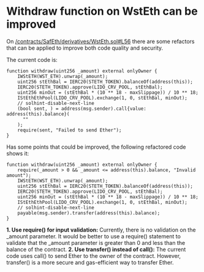 # Withdraw function on WstEth can be improved 

On [/contracts/SafEth/derivatives/WstEth.sol#L56](https://github.com/code-423n4/2023-03-asymmetry/blob/main/contracts/SafEth/derivatives/WstEth.sol#L56) there are some refactors that can be applied to improve both code quality and security. 

The current code is: 

```
function withdraw(uint256 _amount) external onlyOwner {
    IWStETH(WST_ETH).unwrap(_amount);
    uint256 stEthBal = IERC20(STETH_TOKEN).balanceOf(address(this));
    IERC20(STETH_TOKEN).approve(LIDO_CRV_POOL, stEthBal);
    uint256 minOut = (stEthBal * (10 ** 18 - maxSlippage)) / 10 ** 18;
    IStEthEthPool(LIDO_CRV_POOL).exchange(1, 0, stEthBal, minOut);
    // solhint-disable-next-line
    (bool sent, ) = address(msg.sender).call{value: address(this).balance}(
      ""
    );
    require(sent, "Failed to send Ether");
}
```

Has some points that could be improved, the following refactored code shows it: 

```
function withdraw(uint256 _amount) external onlyOwner {
    require(_amount > 0 && _amount <= address(this).balance, "Invalid amount");
    IWStETH(WST_ETH).unwrap(_amount);
    uint256 stEthBal = IERC20(STETH_TOKEN).balanceOf(address(this));
    IERC20(STETH_TOKEN).approve(LIDO_CRV_POOL, stEthBal);
    uint256 minOut = (stEthBal * (10 ** 18 - maxSlippage)) / 10 ** 18;
    IStEthEthPool(LIDO_CRV_POOL).exchange(1, 0, stEthBal, minOut);
    // solhint-disable-next-line
    payable(msg.sender).transfer(address(this).balance);
}
```

**1. Use require() for input validation:** Currently, there is no validation on the _amount parameter. It would be better to use a require() statement to validate that the _amount parameter is greater than 0 and less than the balance of the contract.
**2. Use transfer() instead of call():** The current code uses call() to send Ether to the owner of the contract. However, transfer() is a more secure and gas-efficient way to transfer Ether.